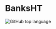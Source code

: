 # BanksHT
![GitHub top language](https://img.shields.io/github/languages/top/raulincadet/BanksHT?style=plastic)

